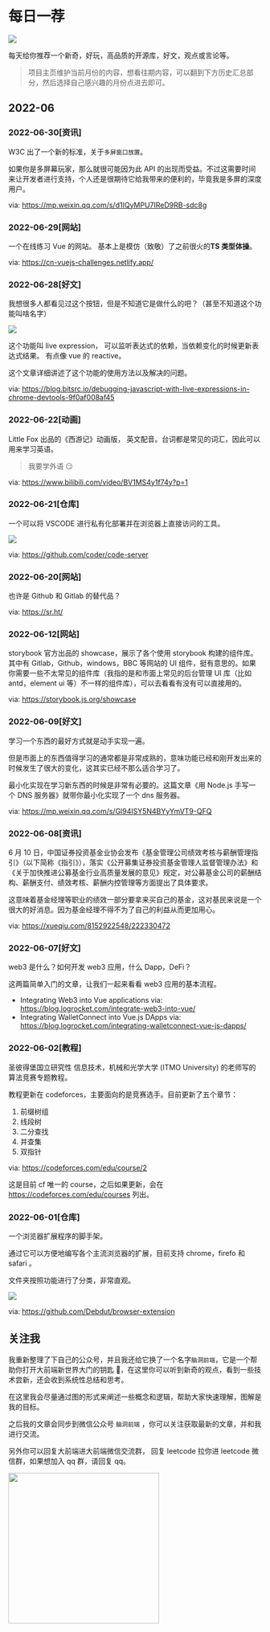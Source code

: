 
# 每日一荐

![](https://p.ipic.vip/llyo44.jpg)

每天给你推荐一个新奇，好玩，高品质的开源库，好文，观点或言论等。

> 项目主页维护当前月份的内容，想看往期内容，可以翻到下方历史汇总部分，然后选择自己感兴趣的月份点进去即可。

## 2022-06

### 2022-06-30[资讯]

W3C 出了一个新的标准，关于`多屏窗口放置`。

如果你是多屏幕玩家，那么就很可能因为此 API 的出现而受益。不过这需要时间来让开发者进行支持，个人还是很期待它给我带来的便利的，毕竟我是多屏的深度用户。

via: https://mp.weixin.qq.com/s/d1IQyMPU7IReD9RB-sdc8g

### 2022-06-29[网站]

一个在线练习 Vue 的网站。 基本上是模仿（致敬）了之前很火的**TS 类型体操**。

via: https://cn-vuejs-challenges.netlify.app/

### 2022-06-28[好文]

我想很多人都看见过这个按钮，但是不知道它是做什么的吧？（甚至不知道这个功能叫啥名字）

![](https://p.ipic.vip/lxqau2.jpg)

这个功能叫 live expression， 可以监听表达式的依赖，当依赖变化的时候更新表达式结果。 有点像 vue 的 reactive。

这个文章详细讲述了这个功能的使用方法以及解决的问题。

via: https://blog.bitsrc.io/debugging-javascript-with-live-expressions-in-chrome-devtools-9f0af008af45

### 2022-06-22[动画]

Little Fox 出品的《西游记》动画版， 英文配音。台词都是常见的词汇，因此可以用来学习英语。

> 我要学外语 😏

via: https://www.bilibili.com/video/BV1MS4y1f74y?p=1

### 2022-06-21[仓库]

一个可以将 VSCODE 进行私有化部署并在浏览器上直接访问的工具。

![](https://p.ipic.vip/khj72n.jpg)

via: https://github.com/coder/code-server

### 2022-06-20[网站]

也许是 Github 和 Gitlab 的替代品？

via: https://sr.ht/

### 2022-06-12[网站]

storybook 官方出品的 showcase，展示了各个使用 storybook 构建的组件库。其中有 Gitlab，Github，windows，BBC 等网站的 UI 组件，挺有意思的。如果你需要一些不太常见的组件库（我指的是和市面上常见的后台管理 UI 库（比如 antd，element ui 等）不一样的组件库），可以去看看有没有可以直接用的。

via: https://storybook.js.org/showcase

### 2022-06-09[好文]

学习一个东西的最好方式就是动手实现一遍。

但是市面上的东西值得学习的通常都是非常成熟的，意味功能已经和刚开发出来的时候发生了很大的变化，这其实已经不那么适合学习了。

最小化实现在学习新东西的时候是非常有必要的。这篇文章《用 Node.js 手写一个 DNS 服务器》就带你最小化实现了一个 dns 服务器。

via: https://mp.weixin.qq.com/s/Gl94ISY5N4BYyYmVT9-QFQ

### 2022-06-08[资讯]

6 月 10 日，中国证券投资基金业协会发布《基金管理公司绩效考核与薪酬管理指引》（以下简称《指引》），落实《公开募集证券投资基金管理人监督管理办法》和《关于加快推进公募基金行业高质量发展的意见》规定，对公募基金公司的薪酬结构、薪酬支付、绩效考核、薪酬内控管理等方面提出了具体要求。

这意味着基金经理等职业的绩效一部分要拿来买自己的基金，这对基民来说是一个很大的好消息。因为基金经理不得不为了自己的利益从而更加用心。

via: https://xueqiu.com/8152922548/222330472

### 2022-06-07[好文]

web3 是什么？如何开发 web3 应用，什么 Dapp，DeFi？

这两篇简单入门的文章，让我们一起来看看 web3 应用的基本流程。

- Integrating Web3 into Vue applications via: https://blog.logrocket.com/integrate-web3-into-vue/
- Integrating WalletConnect into Vue.js DApps via: https://blog.logrocket.com/integrating-walletconnect-vue-js-dapps/

### 2022-06-02[教程]

圣彼得堡国立研究性 信息技术，机械和光学大学 (ITMO University) 的老师写的算法竞赛专题教程。

教程更新在 codeforces，主要面向的是竞赛选手。目前更新了五个章节：

1. 前缀树组
2. 线段树
3. 二分查找
4. 并查集
5. 双指针

via: https://codeforces.com/edu/course/2

这是目前 cf 唯一的 course，之后如果更新，会在 https://codeforces.com/edu/courses 列出。

### 2022-06-01[仓库]

一个浏览器扩展程序的脚手架。

通过它可以方便地编写各个主流浏览器的扩展，目前支持 chrome，firefo 和 safari 。

文件夹按照功能进行了分类，非常直观。

![](https://p.ipic.vip/8uxww4.jpg)

via: https://github.com/Debdut/browser-extension



## 关注我

我重新整理了下自己的公众号，并且我还给它换了一个名字`脑洞前端`，它是一个帮助你打开大前端新世界大门的钥匙 🔑，在这里你可以听到新奇的观点，看到一些技术尝新，还会收到系统性总结和思考。

在这里我会尽量通过图的形式来阐述一些概念和逻辑，帮助大家快速理解，图解是我的目标。

之后我的文章会同步到微信公众号 `脑洞前端` ，你可以关注获取最新的文章，并和我进行交流。

另外你可以回复大前端进大前端微信交流群， 回复 leetcode 拉你进 leetcode 微信群，如果想加入 qq 群，请回复 qq。

<img width="300" src="https://tva1.sinaimg.cn/large/006y8mN6ly1g7he9xdtmyj30by0byaac.jpg">

